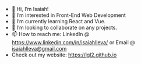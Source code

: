 - 👋 Hi, I’m Isaiah!
- 👀 I’m interested in Front-End Web Development
- 🌱 I’m currently learning React and Vue.
- 💞️ I’m looking to collaborate on any projects.
- 📫 How to reach me: LinkedIn @ https://www.linkedin.com/in/isaiahlleva/ or Email @ isaiahlleva@gmail.com
- Check out my website: https://igl2.github.io

<!---
igl2/igl2 is a ✨ special ✨ repository because its `README.md` (this file) appears on your GitHub profile.
You can click the Preview link to take a look at your changes.
--->
